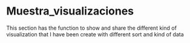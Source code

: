 # Muestra_visualizaciones
This section has the function to show and share the different kind of visualization that I have been create with different sort and kind of data
